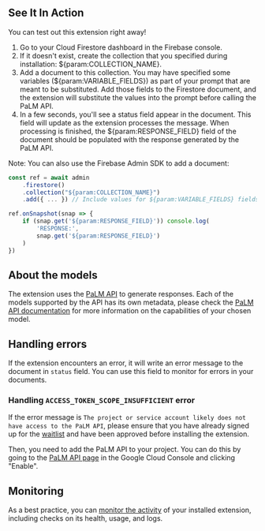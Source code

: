 ## See It In Action

You can test out this extension right away!

1. Go to your Cloud Firestore dashboard in the Firebase console.
2. If it doesn't exist, create the collection that you specified during installation: ${param:COLLECTION_NAME}.
3. Add a document to this collection. You may have specified some variables (${param:VARIABLE_FIELDS}) as part of your prompt that are meant to be substituted. Add those fields to the Firestore document, and the extension will substitute the values into the prompt before calling the PaLM API.
4. In a few seconds, you'll see a status field appear in the document. This field will update as the extension processes the message.
   When processing is finished, the ${param:RESPONSE_FIELD} field of the document should be populated with the response generated by the PaLM API.

Note: You can also use the Firebase Admin SDK to add a document:

```javascript
const ref = await admin
    .firestore()
    .collection("${param:COLLECTION_NAME}")
    .add({ ... }) // Include values for ${param:VARIABLE_FIELDS} fields

ref.onSnapshot(snap => {
    if (snap.get('${param:RESPONSE_FIELD}')) console.log(
        'RESPONSE:',
        snap.get('${param:RESPONSE_FIELD}')
    )
})
```

## About the models

The extension uses the [PaLM API](https://developers.generativeai.google/guide/palm_api_overview) to generate responses. Each of the models supported by the API has its own metadata, please check the [PaLM API documentation](https://developers.generativeai.google/models/language#model) for more information on the capabilities of your chosen model.

## Handling errors

If the extension encounters an error, it will write an error message to the document in `status` field. You can use this field to monitor for errors in your documents.

### Handling `ACCESS_TOKEN_SCOPE_INSUFFICIENT` error

If the error message is `The project or service account likely does not have access to the PaLM API`, please ensure that you have already signed up for the [waitlist](https://makersuite.google.com/waitlist) and have been approved before installing the extension.

Then, you need to add the PaLM API to your project. You can do this by going to the [PaLM API page](https://console.cloud.google.com/apis/library/language.googleapis.com) in the Google Cloud Console and clicking "Enable".

## Monitoring

As a best practice, you can [monitor the activity](https://firebase.google.com/docs/extensions/manage-installed-extensions#monitor) of your installed extension, including checks on its health, usage, and logs.
